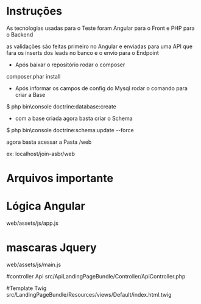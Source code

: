 Instruções 
========================

As tecnologias usadas para o Teste foram Angular para o Front e PHP para o Backend

as validações são feitas primeiro no Angular e enviadas para uma API que fara os inserts dos leads no banco 
 e o envio para o Endpoint

* Após baixar o repositório rodar o composer 

composer.phar install 

* Após informar os campos de config do Mysql rodar o comando para criar a Base

$ php bin\console doctrine:database:create

* com a base criada agora basta criar o Schema 

$ php bin\console doctrine:schema:update --force

agora basta acessar a Pasta /web

ex: localhost/join-asbr/web

Arquivos importante  
========================

# Lógica Angular
web/assets/js/app.js 

# mascaras Jquery
web/assets/js/main.js 

#controller Api
src/ApiLandingPageBundle/Controller/ApiController.php

#Template Twig
src/LandingPageBundle/Resources/views/Default/index.html.twig